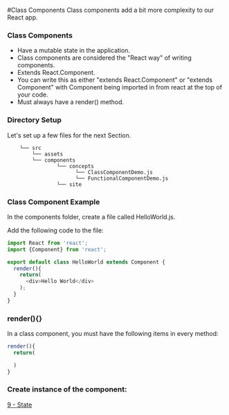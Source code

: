 
#Class Components
Class components add a bit more complexity to our React app. 
### Class Components
* Have a mutable state in the application.
* Class components are considered the "React way" of writing components.  
* Extends React.Component. 
* You can write this as either "extends React.Component" or "extends Component" with Component being imported in from react at the top of your code.
* Must always have a render() method.

### Directory Setup
Let's set up a few files for the next Section. 

```
    └── src
        └── assets
        └── components
                └── concepts
                      └── ClassComponentDemo.js
                      └── FunctionalComponentDemo.js
                └── site
```

### Class Component Example

In the components folder, create a file called HelloWorld.js.

Add the following code to the file: 

```js
import React from 'react';
import {Component} from 'react';

export default class HelloWorld extends Component {
  render(){
    return(
      <div>Hello World</div>
    );
  }
}
```
### render(){}
In a class component, you must have the following items in every method:

```js 
render(){
  return(

  )
}
``` 

### Create instance of the component:

[9 - State](9-State.md)

